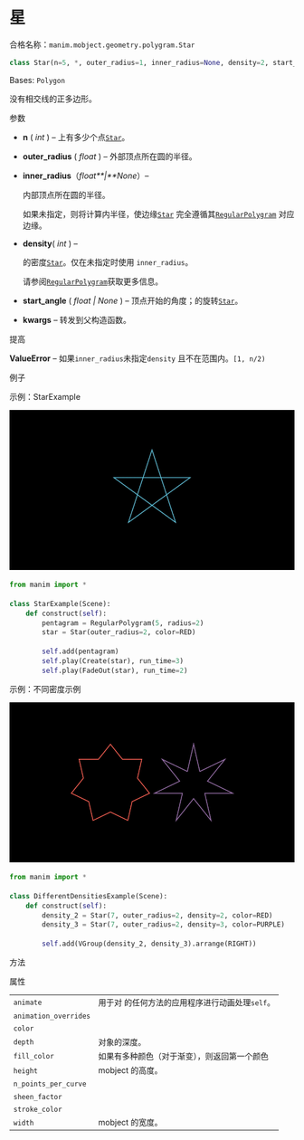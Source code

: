 # 星

合格名称：`manim.mobject.geometry.polygram.Star`

```py
class Star(n=5, *, outer_radius=1, inner_radius=None, density=2, start_angle=1.5707963267948966, **kwargs)
```

Bases: `Polygon`

没有相交线的正多边形。

参数

- **n** ( _int_ ) – 上有多少个点[`Star`]()。
- **outer_radius** ( _float_ ) – 外部顶点所在圆的半径。
- **inner_radius**（_float**|**None_）–

  内部顶点所在圆的半径。

  如果未指定，则将计算内半径，使边缘[`Star`]() 完全遵循其[`RegularPolygram`]() 对应边缘。

- **density**( _int_ ) –

  的密度[`Star`]()。仅在未指定时使用 `inner_radius`。

  请参阅[`RegularPolygram`](")获取更多信息。

- **start_angle** ( _float_ _|_ _None_ ) – 顶点开始的角度；的旋转[`Star`]()。
- **kwargs** – 转发到父构造函数。

提高

**ValueError** – 如果`inner_radius`未指定`density` 且不在范围内。`[1, n/2)`

例子

示例：StarExample 

![StarExample-1.gif](../../static/StarExample-1.gif)

```py
from manim import *

class StarExample(Scene):
    def construct(self):
        pentagram = RegularPolygram(5, radius=2)
        star = Star(outer_radius=2, color=RED)

        self.add(pentagram)
        self.play(Create(star), run_time=3)
        self.play(FadeOut(star), run_time=2)
```


示例：不同密度示例

![DifferentDensitiesExample-1.png](../../static/DifferentDensitiesExample-1.png)

```py
from manim import *

class DifferentDensitiesExample(Scene):
    def construct(self):
        density_2 = Star(7, outer_radius=2, density=2, color=RED)
        density_3 = Star(7, outer_radius=2, density=3, color=PURPLE)

        self.add(VGroup(density_2, density_3).arrange(RIGHT))
```


方法



属性

|||
|-|-|
`animate`|用于对 的任何方法的应用程序进行动画处理`self`。
`animation_overrides`|
`color`|
`depth`|对象的深度。
`fill_color`|如果有多种颜色（对于渐变），则返回第一个颜色
`height`|mobject 的高度。
`n_points_per_curve`|
`sheen_factor`|
`stroke_color`|
`width`|mobject 的宽度。
